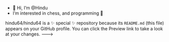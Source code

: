 - 👋 Hi, I’m @Hindu
- I’m interested in chess, and programming 👀

hindu64/hindu64 is a ✨ special ✨ repository because its `README.md` (this file) appears on your GitHub profile.
You can click the Preview link to take a look at your changes.
--->
